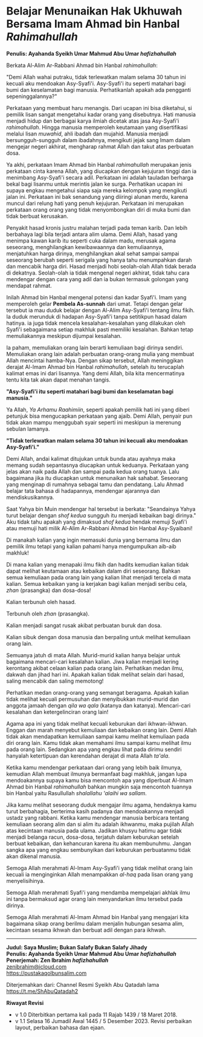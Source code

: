 # Belajar Menunaikan Hak Ukhuwah Bersama Imam Ahmad bin Hanbal *Rahimahullah*
**Penulis: Ayahanda Syeikh Umar Mahmud Abu Umar *hafizhahullah***

Berkata Al-Alim Ar-Rabbani Ahmad bin Hanbal *rahimahullah*:

"Demi Allah wahai putraku, tidak terlewatkan malam selama 30 tahun ini kecuali aku mendoakan Asy-Syafi'i. Asy-Syafi'i itu seperti matahari bagi bumi dan keselamatan bagi manusia. Perhatikanlah apakah ada pengganti sepeninggalannya?"

Perkataan yang membuat haru menangis. Dari ucapan ini bisa diketahui, si pemilik lisan sangat mengetahui kadar orang yang disebutnya. Hati manusia menjadi hidup dan berbagai karya ilmiah dicetak atas jasa Asy-Syafi'i *rahimahullah*. Hingga manusia memperoleh keutamaan yang disertifikasi melalui lisan *muwahid*, ahli ibadah dan mujahid. Manusia menjadi bersungguh-sungguh dalam ibadahnya, mengikuti jejak sang Imam dalam mengejar negeri akhirat, mengharap rahmat Allah dan takut atas perbuatan dosa.

Ya akhi, perkataan Imam Ahmad bin Hanbal *rahimahullah* merupakan jenis perkataan cinta karena Allah, yang diucapkan dengan kejujuran tinggi dan ia menimbang Asy-Syafi'i secara adil. Perkataan ini adalah tauladan berharga bekal bagi lisanmu untuk merintis jalan ke surga. Perhatikan ucapan ini supaya engkau mengetahui siapa saja mereka kelompok yang mengikuti jalan ini. Perkataan ini bak senandung yang diiringi alunan merdu, karena muncul dari relung hati yang penuh kejujuran. Perkataan ini merupakan perkataan orang orang yang tidak menyombongkan diri di muka bumi dan tidak berbuat kerusakan.

Penyakit hasad kronis justru malahan terjadi pada teman karib. Dan lebih berbahaya lagi bila terjadi antara alim ulama. Demi Allah, hasad yang menimpa kawan karib itu seperti cuka dalam madu, merusak agama seseorang, menghilangkan kewibawaannya dan kemuliaannya, menjatuhkan harga dirinya, menghilangkan akal sehat sampai sampai seseorang berubah seperti serigala yang hanya tahu menumpahkan darah dan mencabik harga diri. Hasad menjadi hobi seolah-olah Allah tidak berada di dekatnya. Seolah-olah ia tidak mengenal negeri akhirat, tidak tahu cara mendengar dengan cara yang adil dan ia bukan termasuk golongan yang mendapat rahmat.

Inilah Ahmad bin Hanbal mengenal potensi dan kadar Syafi'i. Imam yang memperoleh gelar **Pembela As-sunnah** dari umat. Tetapi dengan gelar tersebut ia mau duduk belajar dengan Al-Alim Asy-Syafi'i tentang ilmu fikih. Ia duduk merunduk di hadapan Asy-Syafi'i tanpa setitikpun hasad dalam hatinya. ia juga tidak mencela kesalahan-kesalahan yang dilakukan oleh Syafi'i sebagaimana setiap makhluk pasti memiliki kesalahan. Bahkan tetap memuliakannya meskipun dijumpai kesalahan. 

Ia paham, memuliakan orang lain berarti kemuliaan bagi dirinya sendiri. Memuliakan orang lain adalah perbuatan orang-orang mulia yang membuat Allah mencintai hamba-Nya. Dengan sikap tersebut, Allah meninggikan derajat Al-Imam Ahmad bin Hanbal *rahimahullah*, setelah itu terucaplah kalimat emas ini dari lisannya. Yang demi Allah, bila kita mencermatinya tentu kita tak akan dapat menahan tangis.

**"Asy-Syafi'i itu seperti matahari bagi bumi dan keselamatan bagi manusia."**

Ya Allah, *Ya Arhamu Raahimiin*, seperti apakah pemilik hati ini yang diberi petunjuk bisa mengucapkan perkataan yang ajaib. Demi Allah, penyair pun tidak akan mampu menggubah syair seperti ini meskipun ia merenung sebulan lamanya.

**"Tidak terlewatkan malam selama 30 tahun ini kecuali aku mendoakan Asy-Syafi'i."**

Demi Allah, andai kalimat ditujukan untuk bunda atau ayahnya maka memang sudah sepantasnya diucapkan untuk keduanya. Perkataan yang jelas akan naik pada Allah dan sampai pada kedua orang tuanya. Lalu bagaimana jika itu diucapkan untuk menunaikan hak sahabat. Seseorang yang menginap di rumahnya sebagai tamu dan pendatang. Lalu Ahmad belajar tata bahasa di hadapannya, mendengar ajarannya dan mendiskusikannya.

Saat Yahya bin Muin mendengar hal tersebut ia berkata: "Seandainya Yahya turut belajar dengan _shof kedua_ sungguh itu menjadi kebaikan bagi dirinya." Aku tidak tahu apakah yang dimaksud _shof kedua_ hendak memuji Syafi'i atau memuji hati milik Al-Alim Ar-Rabbani Ahmad bin Hanbal Asy-Syaibani!

Di manakah kalian yang ingin memasuki dunia yang bernama ilmu dan pemilik ilmu tetapi yang kalian pahami hanya mengumpulkan aib-aib makhluk!

Di mana kalian yang menapaki ilmu fikih dan hadits kemudian kalian tidak dapat melihat keutamaan atau kebaikan dalam diri seseorang. Bahkan semua kemuliaan pada orang lain yang kalian lihat menjadi tercela di mata kalian. Semua kebaikan yang ia kerjakan bagi kalian menjadi seribu cela, *zhan* (prasangka) dan dosa-dosa!

Kalian terbunuh oleh hasad.

Terbunuh oleh *zhan* (prasangka).

Kalian menjadi sangat rusak akibat perbuatan buruk dan dosa.

Kalian sibuk dengan dosa manusia dan berpaling untuk melihat kemuliaan orang lain.

Semuanya jatuh di mata Allah. Murid-murid kalian hanya belajar untuk bagaimana mencari-cari kesalahan kalian. Jiwa kalian menjadi kering kerontang akibat celaan kalian pada orang lain. Perhatikan medan ilmu, dakwah dan jihad hari ini. Apakah kalian tidak melihat selain dari hasad, saling mencabik dan saling memotong! 

Perhatikan medan orang-orang yang semangat beragama. Apakah kalian tidak melihat kecuali permusuhan dan menyibukkan murid-murid dan anggota jamaah dengan *qila wa qala* (katanya dan katanya). Mencari-cari kesalahan dan ketergelinciran orang lain!

Agama apa ini yang tidak melihat kecuali keburukan dari ikhwan-ikhwan. Enggan dan marah menyebut kemuliaan dan kebaikan orang lain. Demi Allah tidak akan mendapatkan kemuliaan sampai kamu melihat kemuliaan pada diri orang lain. Kamu tidak akan memahami ilmu sampai kamu melihat ilmu pada orang lain. Sedangkan apa yang engkau lihat pada dirimu sendiri hanyalah ketertipuan dan kerendahan derajat di mata Allah *ta'ala*.

Ketika kamu mendengar perkataan dari orang yang lebih baik ilmunya, kemudian Allah membuat ilmunya bermanfaat bagi makhluk, jangan lupa mendoakannya supaya kamu bisa mencontoh apa yang diperbuat Al-Imam Ahmad bin Hanbal *rahimahullah* bahkan mungkin saja mencontoh tuannya bin Hanbal yaitu Rasullullah *shalallahu 'alaihi wa sallam.*

Jika kamu melihat seseorang duduk mengajar ilmu agama, hendaknya kamu turut berbahagia, berterima kasih padanya dan mendoakannya menjadi ustadz yang rabbani. Ketika kamu mendengar manusia berbicara tentang kemuliaan seorang alim dan si alim itu adalah ikhwanmu, maka pujilah Allah atas kecintaan manusia pada ulama. Jadikan khusyu hatimu agar tidak menjadi belanga racun, dosa-dosa, terjatuh dalam keburukan setelah berbuat kebaikan, dan kehancuran karena itu akan membunuhmu. Jangan sangka apa yang engkau sembunyikan dari keburukan perbuatanmu tidak akan dikenal manusia.

Semoga Allah merahmati Al-Imam Asy-Syafi'i yang tidak melihat orang lain kecuali ia menginginkan Allah menampakkan *al-haq* pada lisan orang yang menyelisihinya.

Semoga Allah merahmati Syafi'i yang mendamba mempelajari akhlak ilmu ini tanpa bermaksud agar orang lain menyandarkan ilmu tersebut pada dirinya.

Semoga Allah merahmati Al-Imam Ahmad bin Hanbal yang mengajari kita bagaimana sikap orang berilmu dalam menjalin hubungan sesama alim, kecintaan sesama ikhwah dan berbuat adil dengan para ikhwah.

---

**Judul: Saya Muslim; Bukan Salafy Bukan Salafy Jihady**\
**Penulis: Ayahanda Syeikh Umar Mahmud Abu Umar *hafizhahullah***\
**Penerjemah: Zen Ibrahim *hafizhahullah***\
<zenibrahim@icloud.com>\
<https://pustakaqolbunsalim.com>

Diterjemahkan dari: Channel Resmi Syeikh Abu Qatadah lama https://t.me/ShAbuQatadah2

**Riwayat Revisi**

- v 1.0 Diterbitkan pertama kali pada 11 Rajab 1439 / 18 Maret 2018.
- v 1.1 Selasa 16 Jumadil Awal 1445 / 5 Desember 2023. Revisi perbaikan layout, perbaikan bahasa dan ejaan.

